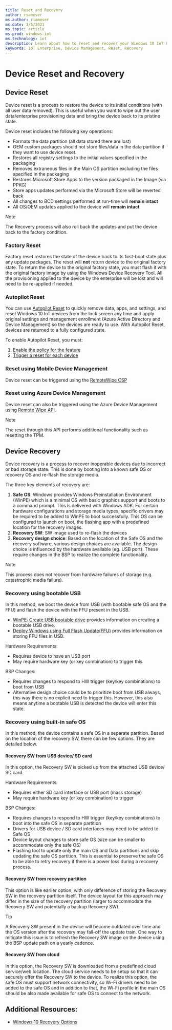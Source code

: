 ```yaml
---
title: Reset and Recovery
author: rsameser
ms.author: riameser
ms.date: 3/5/2021
ms.topic: article
ms.prod: windows-iot
ms.technology: iot
description: Learn about how to reset and recover your Windows 10 IoT Enterprise.
keywords: IoT Enterprise, Device Management, Reset, Recovery
---
```

# Device Reset and Recovery

## Device Reset
Device reset is a process to restore the device to its initial conditions (with all user data removed). This is useful when you want to wipe out the user data/enterprise provisioning data and bring the device back to its pristine state.

Device reset includes the following key operations:
* Formats the data partition (all data stored there are lost)
* OEM custom packages should not store files/data in the data partition if they want to use device reset.
* Restores all registry settings to the initial values specified in the packaging
* Removes extraneous files in the Main OS partition excluding the files specified in the packaging
* Restores Microsoft Store Apps to the version packaged in the Image (via PPKG)
* Store apps updates performed via the Microsoft Store will be reverted back
* All changes to BCD settings performed at run-time will **remain intact**
* All OS/OEM updates applied to the device will **remain intact**

> [!NOTE]
>
> The Recovery process will also roll back the updates and put the device back to the factory condition.

### Factory Reset
Factory reset restores the state of the device back to its first-boot state plus any update packages. The reset will **not** return device to the original factory state. To return the device to the original factory state, you must flash it with the original factory image by using the Windows Device Recovery Tool. All the provisioning applied to the device by the enterprise will be lost and will need to be re-applied if needed.

### Autopilot Reset
You can use [Autopilot Reset](https://docs.microsoft.com/education/windows/autopilot-reset#trigger-autopilot-reset) to quickly remove data, apps, and settings, and reset Windows 10 IoT devices from the lock screen any time and apply original settings and management enrollment (Azure Active Directory and Device Management) so the devices are ready to use. With Autopilot Reset, devices are returned to a fully configured state.

To enable Autopilot Reset, you must:

1. [Enable the policy for the feature](https://docs.microsoft.com/education/windows/autopilot-reset#enable-autopilot-reset)
2. [Trigger a reset for each device](https://docs.microsoft.com/education/windows/autopilot-reset#trigger-autopilot-reset)

### Reset using Mobile Device Management
Device reset can be triggered using the [RemoteWipe CSP](https://docs.microsoft.com/windows/client-management/mdm/remotewipe-csp)

### Reset using Azure Device Management
Device reset can also be triggered using the Azure Device Management using [Remote Wipe API](https://github.com/ms-iot/iot-core-azure-dm-client/blob/master/docs/remote-wipe.md).

> [!NOTE]
>
> The reset through this API performs additional functionality such as resetting the TPM.


## Device Recovery
Device recovery is a process to recover inoperable devices due to incorrect or bad storage state. This is done by booting into a known safe OS or recovery OS and re-flash the storage media.

The three key elements of recovery are:
1. **Safe OS**: Windows provides Windows Preinstallation Environment (WinPE) which is a minimal OS with basic graphics support and boots to a command prompt. This is delivered with Windows ADK. For certain hardware configurations and storage media types, specific drivers may be required to be added to WinPE to boot successfully. This OS can be configured to launch on boot, the flashing app with a predefined location for the recovery images.
2. **Recovery SW**: SW Image used to re-flash the devices
3. **Recovery design choice**: Based on the location of the Safe OS and the recovery software, various design choices are available. The design choice is influenced by the hardware available (eg. USB port). These require changes in the BSP to realize the complete functionality.

>[!NOTE]
>
> This process does not recover from hardware failures of storage (e.g. catastrophic media failure).

### Recovery using bootable USB
In this method, we boot the device from USB (with bootable safe OS and the FFU) and flash the device with the FFU present in the USB.
* [WinPE: Create USB bootable drive](https://docs.microsoft.com/windows-hardware/manufacture/desktop/winpe-create-usb-bootable-drive) provides information on creating a bootable USB drive.
* [Deploy Windows using Full Flash Update(FFU)](https://docs.microsoft.com/windows-hardware/manufacture/desktop/deploy-windows-using-full-flash-update--ffu) provides information on storing FFU files in USB.

Hardware Requirements:
* Requires device to have an USB port
* May require hardware key (or key combination) to trigger this

BSP Changes:
* Requires changes to respond to HW trigger (key/key combinations) to boot from USB
* Alternative design choice could be to prioritize boot from USB always, this way there is no explicit need to trigger this. However, this also means anytime a bootable USB is detected the device will enter this state.

### Recovery using built-in safe OS
In this method, the device contains a safe OS in a separate partition. Based on the location of the recovery SW, there can be few options. They are detailed below.

#### Recovery SW from USB device/ SD card
In this option, the Recovery SW is picked up from the attached USB device/ SD card.

Hardware Requirements:
* Requires either SD card interface or USB port (mass storage)
* May require hardware key (or key combination) to trigger

BSP Changes:
* Requires changes to respond to HW trigger (key/key combinations) to boot into the safe OS in separate partition
* Drivers for USB device / SD card interfaces may need to be added to Safe OS
* Device layout changes to store safe OS (size can be smaller to accommodate only the safe OS)
* Flashing tool to update only the main OS and Data partitions and skip updating the safe OS partition. This is essential to preserve the safe OS to be able to retry recovery if there is a power loss during a recovery process.

#### Recovery SW from recovery partition
This option is like earlier option, with only difference of storing the Recovery SW in the recovery partition itself. The device layout for this approach may differ in the size of the recovery partition (larger to accommodate the Recovery SW and potentially a backup Recovery SW).

> [!TIP]
>
> A Recovery SW present in the device will become outdated over time and the OS version after the recovery may fall-off the update train. One way to mitigate this issue is to refresh the Recovery SW image on the device using the BSP update path on a yearly cadence.

#### Recovery SW from cloud
In this option, the Recovery SW is downloaded from a predefined cloud service/web location. The cloud service needs to be setup so that it can securely offer the Recovery SW to the device. To realize this option, the safe OS must support network connectivity, so Wi-Fi drivers need to be added to the safe OS and in addition to that, the Wi-Fi profile in the main OS should be also made available for safe OS to connect to the network.


## Additional Resources:
* [Windows 10 Recovery Options](https://support.microsoft.com/windows/recovery-options-in-windows-10-31ce2444-7de3-818c-d626-e3b5a3024da5)

